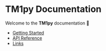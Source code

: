# TM1py Documentation

Welcome to the **TM1py** documentation 🚀

- [Getting Started](getting-started.md)
- [API Reference](reference/summary.md)
- [Links](links.md)
